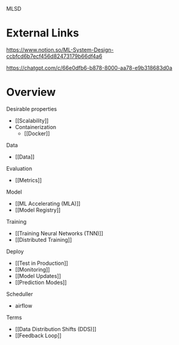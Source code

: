 
MLSD

# External Links

https://www.notion.so/ML-System-Design-ccbfcd6b7ecf456d82473179b66df4a6

https://chatgpt.com/c/66e0dfb6-b878-8000-aa78-e9b318683d0a

# Overview

Desirable properties
- [[Scalability]]
- Containerization
	- [[Docker]]

Data
- [[Data]]

Evaluation
- [[Metrics]]

Model
- [[ML Accelerating (MLA)]]
- [[Model Registry]]

Training
- [[Training Neural Networks (TNN)]]
- [[Distributed Training]]

Deploy
- [[Test in Production]]
- [[Monitoring]]
- [[Model Updates]]
- [[Prediction Modes]]

Scheduller
- airflow

Terms
- [[Data Distribution Shifts (DDS)]]
- [[Feedback Loop]]
